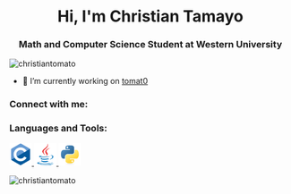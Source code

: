 <h1 align="center">Hi, I'm Christian Tamayo</h1>
<h3 align="center">Math and Computer Science Student at Western University</h3>

<p align="left"> <img src="https://komarev.com/ghpvc/?username=christiantomato&label=Profile%20views&color=0e75b6&style=flat" alt="christiantomato" /> </p>

- 🌱 I’m currently working on [tomat0](https://github.com/christiantomato/tomat0)

<h3 align="left">Connect with me:</h3>
<p align="left">
</p>

<h3 align="left">Languages and Tools:</h3>
<p align="left"> <a href="https://www.cprogramming.com/" target="_blank" rel="noreferrer"> <img src="https://raw.githubusercontent.com/devicons/devicon/master/icons/c/c-original.svg" alt="c" width="40" height="40"/> </a> <a href="https://www.java.com" target="_blank" rel="noreferrer"> <img src="https://raw.githubusercontent.com/devicons/devicon/master/icons/java/java-original.svg" alt="java" width="40" height="40"/> </a> <a href="https://www.python.org" target="_blank" rel="noreferrer"> <img src="https://raw.githubusercontent.com/devicons/devicon/master/icons/python/python-original.svg" alt="python" width="40" height="40"/> </a> </p>

<p><img align="center" src="https://github-readme-stats.vercel.app/api/top-langs?username=christiantomato&show_icons=true&locale=en&layout=compact" alt="christiantomato" /></p>


